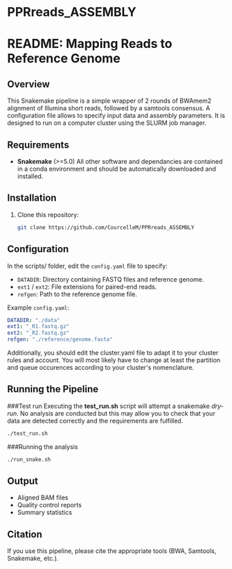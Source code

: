 # PPRreads_ASSEMBLY
# README: Mapping Reads to Reference Genome

## Overview
This Snakemake pipeline is a simple wrapper of 2 rounds of BWAmem2 alignment of Illumina short reads, followed by a samtools consensus. A configuration file allows to specify input data and assembly parameters. It is designed to run on a computer cluster using the SLURM job manager.

## Requirements
- **Snakemake** (>=5.0)
All other software and dependancies are contained in a conda environment and should be automatically downloaded and installed.

## Installation
1. Clone this repository:
   ```bash
   git clone https://github.com/CourcelleM/PPRreads_ASSEMBLY
   ```

## Configuration
In the scripts/ folder, edit the `config.yaml` file to specify:
- `DATADIR`: Directory containing FASTQ files and reference genome.
- `ext1` / `ext2`: File extensions for paired-end reads.
- `refgen`: Path to the reference genome file.

Example `config.yaml`:
```yaml
DATADIR: "./data"
ext1: "_R1.fastq.gz"
ext2: "_R2.fastq.gz"
refgen: "./reference/genome.fasta"
```

Additionally, you should edit the cluster.yaml file to adapt it to your cluster rules and account. You will most likely have to change at least the partition and queue occurences according to your cluster's nomenclature. 

## Running the Pipeline
###Test run
Executing the **test_run.sh** script will attempt a snakemake _dry-run_. No analysis are conducted but this may allow you to check that your data are detected correctly and the requirements are fulfilled.
```bash
./test_run.sh
```

###Running the analysis
```bash
./run_snake.sh
```

## Output
- Aligned BAM files
- Quality control reports
- Summary statistics

## Citation
If you use this pipeline, please cite the appropriate tools (BWA, Samtools, Snakemake, etc.).

